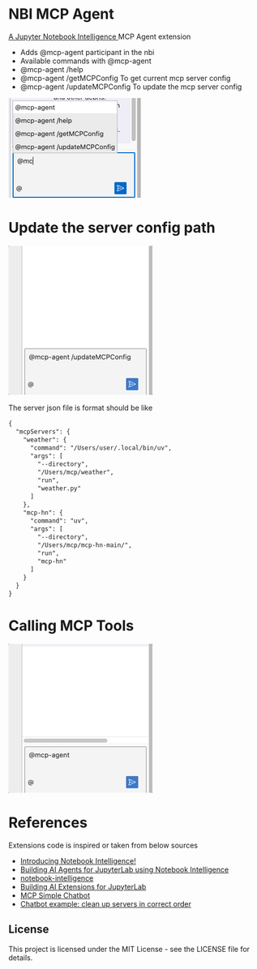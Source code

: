 # NBI MCP Agent

[A Jupyter Notebook Intelligence ](https://github.com/notebook-intelligence/notebook-intelligence) MCP Agent extension

- Adds @mcp-agent participant in the nbi
- Available commands with @mcp-agent
- @mcp-agent /help 
- @mcp-agent /getMCPConfig To get current mcp server config
- @mcp-agent /updateMCPConfig To update the mcp server config

![MCP Agent Options](media/mcp_agent_option.png)

# Update the server config path 
![Update MCP Server Config](media/update_mcp_config_json.gif)

The server json file is format should be like 

```
{
  "mcpServers": {
    "weather": {
      "command": "/Users/user/.local/bin/uv",
      "args": [
        "--directory",
        "/Users/mcp/weather",
        "run",
        "weather.py"
      ]
    },
    "mcp-hn": {
      "command": "uv",
      "args": [
        "--directory",
        "/Users/mcp/mcp-hn-main/",
        "run",
        "mcp-hn"
      ]
    }
  }
}

```

# Calling MCP Tools
![Calling MCP Tools](media/mcp_call_tool.gif)

# References
Extensions code is inspired or taken from below sources
- [Introducing Notebook Intelligence!](https://blog.jupyter.org/introducing-notebook-intelligence-3648c306b91a)
- [Building AI Agents for JupyterLab using Notebook Intelligence](https://blog.jupyter.org/building-ai-agents-for-jupyterlab-using-notebook-intelligence-0515d4c41a61)
- [notebook-intelligence](https://github.com/notebook-intelligence/notebook-intelligence)
- [Building AI Extensions for JupyterLab](https://notebook-intelligence.github.io/notebook-intelligence/blog/2025/02/05/building-ai-extensions-for-jupyterlab.html)
- [MCP Simple Chatbot](https://github.com/modelcontextprotocol/python-sdk/tree/main/examples/clients/simple-chatbot)
- [Chatbot example: clean up servers in correct order](https://github.com/modelcontextprotocol/python-sdk/pull/353)

## License

This project is licensed under the MIT License - see the LICENSE file for details.
